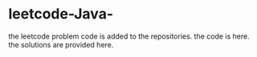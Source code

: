 # leetcode-Java-
the leetcode problem code is added to the repositories.
the code is here.
the solutions are provided here.









































































